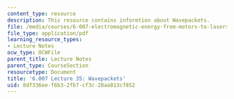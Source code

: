 ```yaml
---
content_type: resource
description: This resource contains informtion about Wavepackets.
file: /media/courses/6-007-electromagnetic-energy-from-motors-to-lasers-spring-2011/8df336eef6b32fb7cf3c28aa813cf852_MIT6_007S11_lec35.pdf
file_type: application/pdf
learning_resource_types:
- Lecture Notes
ocw_type: OCWFile
parent_title: Lecture Notes
parent_type: CourseSection
resourcetype: Document
title: '6.007 Lecture 35: Wavepackets'
uid: 8df336ee-f6b3-2fb7-cf3c-28aa813cf852
---
```

